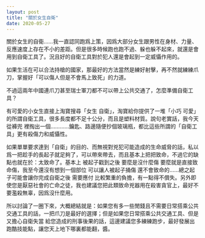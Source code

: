 ```yaml
---
layout: post
title: "關於女生自衛"
date: 2020-05-27
---
```


關於女生的自衛……我一直認同跑爲上策，因爲大部分女生跟男性在身材、力量、反應速度上存在不小的差距。但是很多時候跑也跑不過、躲也躲不起來，就還是會用到自衛工具了。況且好的自衛工具對於犯人還是會起到一定威懾作用的。

如果生活在可以合法持槍的國家，那最好的方法當然是練好射擊，再不然就練練爪刀，掌握好「可以傷人但是不會馬上致死」的力道。

不過這兩年中國連爪刀甚至瑞士軍刀都不可以帶上公共交通了，怎麼準備自衛工具？

有可愛的小女生直接上淘寶搜尋「女生 自衛」，淘寶給你提供了一堆「小巧 可愛」的所謂自衛工具，很多長度都不足十公分，而且是塑料材質。說句老實話，我今天從褲兜
裡掏出一個…………鑰匙、路邊隨便抄個玻璃瓶，都比這些所謂的「自衛工具」更有殺傷力和威懾性。

如果單單要求達到「自衛」的目的、而無視對兇犯可能造成的生命威脅的話，私以爲一把趁手的長起子就足夠了，可以帶來帶去，而且基本上把把致命，不過它的缺點也就在於：太致命了。基本上
被起子戳到之後 要麼是沒什麼傷 要麼就是直接致命傷，我至今還沒有想到一個部位 可以讓人被起子捅傷 還不會致命的……總之起子可能會讓你完成自衛之後 需要應付
比較繁重的負擔，有一點得不償失。另外即使您是厭惡社會的亡命之徒，我也建議您把此類致命兇器用在殺害貪官上，最好不要濫殺無辜，因爲沒什麼用。

所以討論了一圈下來，大概總結就是：如果您有多一些閒錢且不需要日常搭乘公共交通工具的話，一把爪刀是最好的選擇；但是如果您日常搭乘公共交通工具、但是又擔心自衛失當
給您造成的刑事後果的話，這邊建議您多練練跑步，最好發展出跑酷技能點，讓您天上地下哪裏都能翻，醬。
